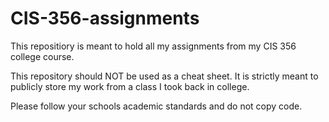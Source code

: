 # CIS-356-assignments

This repositiory is meant to hold all my assignments from my CIS 356 college course.

This repository should NOT be used as a cheat sheet. It is strictly meant to publicly store my work from a class I took back in college.

Please follow your schools academic standards and do not copy code.
